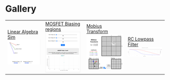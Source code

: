# Gallery

|     |     |     |     |
| --- | --- | --- | --- |
| [Linear Algebra Sim]( ./sims/Linear-Algebra-Sim/index.md) ![thumbnail](./sims/thumbnails/Linear-Algebra-Sim.png) | [MOSFET Biasing regions]( ./sims/MOSFET-Biasing/index.md) ![thumbnail](./sims/thumbnails/MOSFET-Biasing.png) | [Mobius Transform]( ./sims/Mobius-Transform/index.md) ![thumbnail](./sims/thumbnails/Mobius-Transform.png) | [RC Lowpass Filter]( ./sims/RC_Lowpass_filter/index.md) ![thumbnail](./sims/thumbnails/RC_Lowpass_filter.png) |
